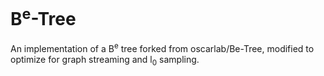 # B<sup>e</sup>-Tree
An implementation of a B<sup>e</sup> tree forked from oscarlab/Be-Tree, 
modified to
optimize for graph streaming and l<sub>0</sub> sampling.